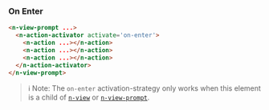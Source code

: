 ### On Enter

```html
<n-view-prompt ...>
  <n-action-activator activate='on-enter'>
    <n-action ...></n-action>
    <n-action ...></n-action>
    <n-action ...></n-action>
  </n-action-activator>
</n-view-prompt>
```

> ℹ️ Note: The `on-enter` activation-strategy only works when this element is a child of  [`n-view`](/components/n-view) or [`n-view-prompt`](/components/n-view-prompt).
